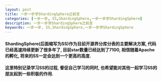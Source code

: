 ```yaml
---
layout: post  
title: 一步一步学ShardingSphere之前言  
categories: [一步一步, SS,ShardingSphere,一步一步学ShardingSphere]  
description: 一步一步学ShardingSphere之前言  
keywords: 一步一步, SS,ShardingSphere,一步一步学ShardingSphere  
---
```


#### ShardingSphere(后面缩写为SS)作为目前开源界分库分表的主要解决方案, 代码已经高速持续更新了很多年了, 目前star数量已经达到了7100, 相信随着Apache的孵化, 将来的SS一定会达到一个更高的高度.

#### 这里特别记录学习SS的过程, 督促自己学习的同时, 也希望能对其他一起学习SS的朋友起到一些积极的作用.
